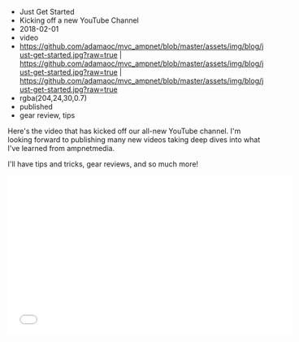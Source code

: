 * Just Get Started
* Kicking off a new YouTube Channel
* 2018-02-01
* video
* https://github.com/adamaoc/mvc_ampnet/blob/master/assets/img/blog/just-get-started.jpg?raw=true | https://github.com/adamaoc/mvc_ampnet/blob/master/assets/img/blog/just-get-started.jpg?raw=true | https://github.com/adamaoc/mvc_ampnet/blob/master/assets/img/blog/just-get-started.jpg?raw=true
* rgba(204,24,30,0.7)
* published
* gear review, tips

Here's the video that has kicked off our all-new YouTube channel. I'm looking forward to publishing many new videos taking deep dives into what I've learned from ampnetmedia. 

I'll have tips and tricks, gear reviews, and so much more!

<iframe width="560" height="315" src="//www.youtube.com/embed/0g9UyjzCb8s" frameborder="0" gesture="media" allow="encrypted-media" allowfullscreen></iframe>

